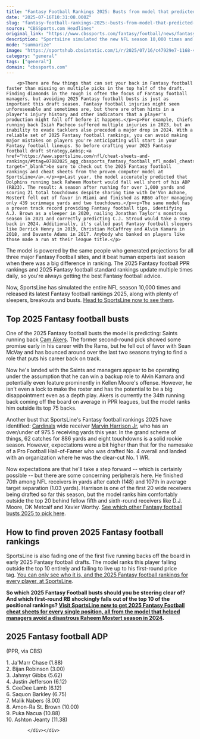 ```yaml
---
title: "Fantasy Football Rankings 2025: Busts from model that predicted Raheem Mostert's down season"
date: "2025-07-16T10:31:08.000Z"
slug: "fantasy-football-rankings-2025:-busts-from-model-that-predicted-raheem-mostert's-down-season"
source: "CBSSports.com Headlines"
original_link: "https://www.cbssports.com/fantasy/football/news/fantasy-football-rankings-2025-busts-from-model-that-predicted-raheem-mosterts-down-season/"
description: "SportsLine simulated the new NFL season 10,000 times and identified Fantasy football busts 2025 to fade during your Fantasy football draft prep"
mode: "summarize"
image: "https://sportshub.cbsistatic.com/i/r/2025/07/16/c47929e7-1168-4e3e-9f23-eaf598ba0e16/thumbnail/1200x675/ec3c0331b807b9e61d02746499cdb333/marvin-harrison-cardinals-getty-images.jpg"
category: "general"
tags: ["general"]
domain: "cbssports.com"
---
```

<div id="readability-page-1" class="page"><div>
        
        
                            
                
        <p>There are few things that can set your back in Fantasy football faster than missing on multiple picks in the top half of the draft. Finding diamonds in the rough is often the focus of Fantasy football managers, but avoiding 2025 Fantasy football busts is just as important this draft season. Fantasy football injuries might seem unforeseeable and sometimes are, but there are often hints in a player's injury history and other indicators that a player's production might fall off before it happens.</p><p>For example, Chiefs running back Isiah Pacheco suffered multiple injuries in 2023, but an inability to evade tacklers also preceded a major drop in 2024. With a reliable set of 2025 Fantasy football rankings, you can avoid making major mistakes on players you're anticipating will start in your Fantasy football lineups. So before crafting your 2025 Fantasy football draft strategy,&nbsp;<a href="https://www.sportsline.com/nfl/cheat-sheets-and-rankings/#ttag=07082025_agg_cbssports_fantasy_football_nfl_model_cheatsheetsbusts" target="_blank">be sure to check out the 2025 Fantasy football rankings and cheat sheets from the proven computer model at SportsLine</a>.</p><p>Last year, the model accurately predicted that Dolphins running back Raheem Mostert would fall well short of his ADP (RB23). The result: A season after rushing for over 1,000 yards and scoring 21 total touchdowns despite sharing time with De'Von Achane, Mostert fell out of favor in Miami and finished as RB60 after managing only 439 scrimmage yards and two touchdowns.</p><p>The same model has a proven track record providing Fantasy football tips, identifying A.J. Brown as a sleeper in 2020, nailing Jonathan Taylor's monstrous season in 2021 and correctly predicting C.J. Stroud would take a step back in 2024. Additionally, it's called past Fantasy football sleepers like Derrick Henry in 2019, Christian McCaffrey and Alvin Kamara in 2018, and Davante Adams in 2017. Anybody who banked on players like those made a run at their league title.</p>
        

<p>The model is powered by the same people who generated projections for all three major Fantasy Football sites, and it beat human experts last season when there was a big difference in ranking. The 2025 Fantasy football PPR rankings and 2025 Fantasy football standard rankings update multiple times daily, so you're always getting the best Fantasy football advice.</p><p>Now, SportsLine has simulated the entire NFL season 10,000 times and released its latest Fantasy football rankings 2025, along with plenty of sleepers, breakouts and busts.&nbsp;<a href="https://www.sportsline.com/nfl/cheat-sheets-and-rankings/#ttag=07082025_agg_cbssports_fantasy_football_nfl_model_cheatsheetsbusts" target="_blank">Head to SportsLine now to see them</a>.&nbsp;</p><h2>Top 2025 Fantasy football busts</h2><p>One of the 2025 Fantasy football busts the model is predicting: Saints running back <a href="https://www.cbssports.com/nfl/players/2804034/cam-akers/fantasy/">Cam Akers</a>. The former second-round pick showed some promise early in his career with the Rams, but he fell out of favor with Sean McVay and has bounced around over the last two seasons trying to find a role that puts his career back on track.</p>
        

<p>Now he's landed with the Saints and managers appear to be operating under the assumption that he can win a backup role to Alvin Kamara and potentially even feature prominently in Kellen Moore's offense. However, he isn't even a lock to make the roster and has the potential to be a big disappointment even as a depth play. Akers is currently the 34th running back coming off the board on average in PPR leagues, but the model ranks him outside its top 75 backs.</p><p>Another bust that SportsLine's Fantasy football rankings 2025 have identified: <a href="https://www.cbssports.com/nfl/teams/ARI/arizona-cardinals/">Cardinals</a> wide receiver <a href="https://www.cbssports.com/nfl/players/26701883/marvin-harrison-jr/fantasy/">Marvin Harrison Jr</a>, who has an over/under of 975.5 receiving yards this year. In the grand scheme of things, 62 catches for 886 yards and eight touchdowns is a solid rookie season. However, expectations were a bit higher than that for the namesake of a Pro Football Hall-of-Famer who was drafted No. 4 overall and landed with an organization where he was the clear-cut No. 1 WR.</p><p>Now expectations are that he'll take a step forward -- which is certainly possible -- but there are some concerning peripherals here. He finished 70th among NFL receivers in yards after catch (148) and 107th in average target separation (1.03 yards). Harrison is one of the first 20 wide receivers being drafted so far this season, but the model ranks him comfortably outside the top 20 behind fellow fifth and sixth-round receivers like D.J. Moore, DK Metcalf and Xavier Worthy.&nbsp;<a href="https://www.sportsline.com/nfl/cheat-sheets-and-rankings/#ttag=07082025_agg_cbssports_fantasy_football_nfl_model_cheatsheetsbusts" target="_blank">See which other Fantasy football busts 2025 to pick here</a>.</p>
        

<h2>How to find proven 2025 Fantasy football rankings</h2><p>SportsLine is also fading one of the first five running backs off the board in early 2025 Fantasy football drafts. The model ranks this player falling outside the top 10 entirely and failing to live up to his first-round price tag.&nbsp;<a href="https://www.sportsline.com/nfl/cheat-sheets-and-rankings/#ttag=07082025_agg_cbssports_fantasy_football_nfl_model_cheatsheetsbusts" target="_blank">You can only see who it is, and the 2025 Fantasy football rankings for every player, at SportsLine</a>.</p><p><strong>So which 2025 Fantasy Football busts should you be steering clear of? And which first-round RB shockingly falls out of the top 10 of the positional rankings? <a href="https://www.sportsline.com/nfl/cheat-sheets-and-rankings/#ttag=07082025_agg_cbssports_fantasy_football_nfl_model_cheatsheetsbusts" target="_blank">Visit SportsLine now to get 2025 Fantasy Football cheat sheets for every single position, all from the model that helped managers avoid a disastrous Raheem Mostert season in 2024</a>.</strong></p><h2>2025 Fantasy football ADP</h2><p>(PPR, via CBS)</p><p>1. Ja'Marr Chase (1.88)<br>2. Bijan Robinson (3.00)<br>3. Jahmyr Gibbs (5.62)<br>4. Justin Jefferson (6.12)<br>5. CeeDee Lamb (6.12)<br>6. Saquon Barkley (6.75)<br>7. Malik Nabers (8.00)<br>8. Amon-Ra St. Brown (10.00)<br>9. Puka Nacua (10.88)<br>10. Ashton Jeanty (11.38)</p>
        




        
            </div></div>